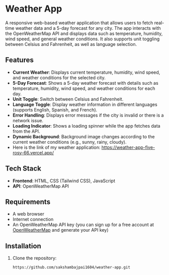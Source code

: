 # Weather App

A responsive web-based weather application that allows users to fetch real-time weather data and a 5-day forecast for any city. The app interacts with the OpenWeatherMap API and displays data such as temperature, humidity, wind speed, and general weather conditions. It also supports unit toggling between Celsius and Fahrenheit, as well as language selection.

## Features

- **Current Weather**: Displays current temperature, humidity, wind speed, and weather conditions for the selected city.
- **5-Day Forecast**: Shows a 5-day weather forecast with details such as temperature, humidity, wind speed, and weather conditions for each day.
- **Unit Toggle**: Switch between Celsius and Fahrenheit.
- **Language Toggle**: Display weather information in different languages (supports English, Spanish, and French).
- **Error Handling**: Displays error messages if the city is invalid or there is a network issue.
- **Loading Indicator**: Shows a loading spinner while the app fetches data from the API.
- **Dynamic Background**: Background image changes according to the current weather conditions (e.g., sunny, rainy, cloudy).
- Here is the link of my weather application: https://weather-app-five-rosy-66.vercel.app/

## Tech Stack

- **Frontend**: HTML, CSS (Tailwind CSS), JavaScript
- **API**: OpenWeatherMap API

## Requirements

- A web browser
- Internet connection
- An OpenWeatherMap API key (you can sign up for a free account at [OpenWeatherMap](https://openweathermap.org/api) and generate your API key)

## Installation

1. Clone the repository:

   ```bash
   https://github.com/sakshambajpai1604/weather-app.git
